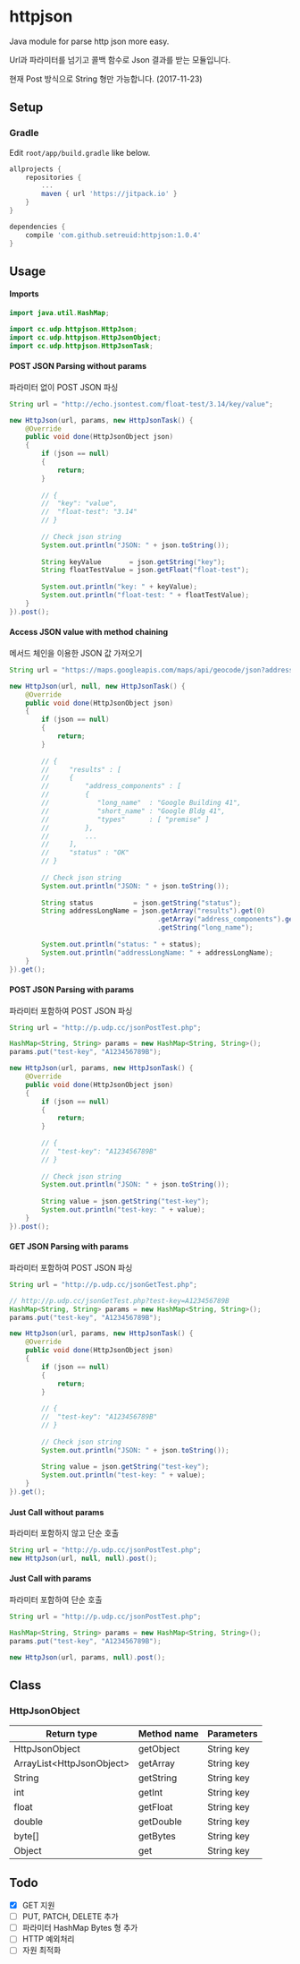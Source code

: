 # httpjson
Java module for parse http json more easy.

Url과 파라미터를 넘기고 콜백 함수로 Json 결과를 받는 모듈입니다.

현재 Post 방식으로 String 형만 가능합니다. (2017-11-23)



## Setup

### Gradle

Edit `root/app/build.gradle` like below.

```gradle
allprojects {
    repositories {
        ...
        maven { url 'https://jitpack.io' }
    }
}

dependencies {
    compile 'com.github.setreuid:httpjson:1.0.4'
}
```



## Usage

#### Imports

```java
import java.util.HashMap;

import cc.udp.httpjson.HttpJson;
import cc.udp.httpjson.HttpJsonObject;
import cc.udp.httpjson.HttpJsonTask;
```


#### POST JSON Parsing without params
파라미터 없이 POST JSON 파싱
```java
String url = "http://echo.jsontest.com/float-test/3.14/key/value";

new HttpJson(url, params, new HttpJsonTask() {
    @Override
    public void done(HttpJsonObject json)
    {
        if (json == null)
        {
            return;
        }
        
        // {
        //  "key": "value",
        //  "float-test": "3.14"
        // }
        
        // Check json string
        System.out.println("JSON: " + json.toString());
        
        String keyValue       = json.getString("key");
        String floatTestValue = json.getFloat("float-test");
        
        System.out.println("key: " + keyValue);
        System.out.println("float-test: " + floatTestValue);
    }
}).post();
```

#### Access JSON value with method chaining
메서드 체인을 이용한 JSON 값 가져오기
```java
String url = "https://maps.googleapis.com/maps/api/geocode/json?address=1600+Amphitheatre+Parkway,+Mountain+View,+CA";

new HttpJson(url, null, new HttpJsonTask() {
    @Override
    public void done(HttpJsonObject json)
    {
        if (json == null)
        {
            return;
        }
        
        // {
        //     "results" : [
        //     {
        //         "address_components" : [
        //         {
        //            "long_name"  : "Google Building 41",
        //            "short_name" : "Google Bldg 41",
        //            "types"      : [ "premise" ]
        //         },
        //         ...
        //     ],
        //     "status" : "OK"
        // }
        
        // Check json string
        System.out.println("JSON: " + json.toString());
        
        String status          = json.getString("status");
        String addressLongName = json.getArray("results").get(0)
                                     .getArray("address_components").get(0)
                                     .getString("long_name");
        
        System.out.println("status: " + status);
        System.out.println("addressLongName: " + addressLongName);
    }
}).get();
```

#### POST JSON Parsing with params
파라미터 포함하여 POST JSON 파싱
```java
String url = "http://p.udp.cc/jsonPostTest.php";

HashMap<String, String> params = new HashMap<String, String>();
params.put("test-key", "A123456789B");

new HttpJson(url, params, new HttpJsonTask() {
    @Override
    public void done(HttpJsonObject json)
    {
        if (json == null)
        {
            return;
        }
        
        // {
        //  "test-key": "A123456789B"
        // }
        
        // Check json string
        System.out.println("JSON: " + json.toString());
        
        String value = json.getString("test-key");
        System.out.println("test-key: " + value);
    }
}).post();
```

#### GET JSON Parsing with params
파라미터 포함하여 POST JSON 파싱
```java
String url = "http://p.udp.cc/jsonGetTest.php";

// http://p.udp.cc/jsonGetTest.php?test-key=A123456789B
HashMap<String, String> params = new HashMap<String, String>();
params.put("test-key", "A123456789B");

new HttpJson(url, params, new HttpJsonTask() {
    @Override
    public void done(HttpJsonObject json)
    {
        if (json == null)
        {
            return;
        }
        
        // {
        //  "test-key": "A123456789B"
        // }
        
        // Check json string
        System.out.println("JSON: " + json.toString());
        
        String value = json.getString("test-key");
        System.out.println("test-key: " + value);
    }
}).get();
```

#### Just Call without params
파라미터 포함하지 않고 단순 호출
```java
String url = "http://p.udp.cc/jsonPostTest.php";
new HttpJson(url, null, null).post();
```

#### Just Call with params
파라미터 포함하여 단순 호출
```java
String url = "http://p.udp.cc/jsonPostTest.php";

HashMap<String, String> params = new HashMap<String, String>();
params.put("test-key", "A123456789B");

new HttpJson(url, params, null).post();
```



## Class

### HttpJsonObject

| Return type                 | Method name | Parameters |
| --------------------------- | ----------- | ---------- |
| HttpJsonObject              | getObject   | String key |
| ArrayList\<HttpJsonObject\> | getArray    | String key |
| String                      | getString   | String key |
| int                         | getInt      | String key |
| float                       | getFloat    | String key |
| double                      | getDouble   | String key |
| byte[]                      | getBytes    | String key |
| Object                      | get         | String key |



## Todo
- [X] GET 지원
- [ ] PUT, PATCH, DELETE 추가
- [ ] 파라미터 HashMap Bytes 형 추가
- [ ] HTTP 예외처리
- [ ] 자원 최적화